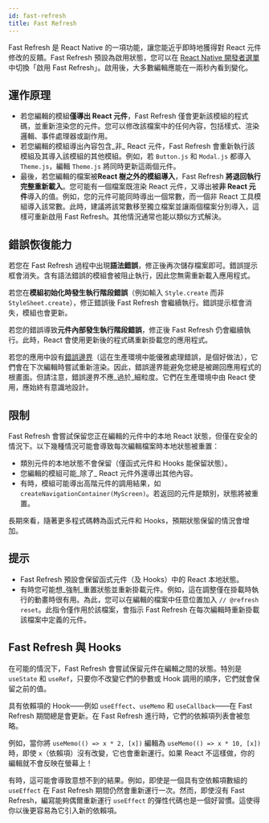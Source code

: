 ```yaml
---
id: fast-refresh
title: Fast Refresh
---
```


Fast Refresh 是 React Native 的一項功能，讓您能近乎即時地獲得對 React 元件修改的反饋。Fast Refresh 預設為啟用狀態，您可以在 [React Native 開發者選單](/docs/debugging#accessing-the-in-app-developer-menu) 中切換「啟用 Fast Refresh」。啟用後，大多數編輯應能在一兩秒內看到變化。

## 運作原理

- 若您編輯的模組**僅導出 React 元件**，Fast Refresh 僅會更新該模組的程式碼，並重新渲染您的元件。您可以修改該檔案中的任何內容，包括樣式、渲染邏輯、事件處理器或副作用。
- 若您編輯的模組導出內容包含_非_ React 元件，Fast Refresh 會重新執行該模組及其導入該模組的其他模組。例如，若 `Button.js` 和 `Modal.js` 都導入 `Theme.js`，編輯 `Theme.js` 將同時更新這兩個元件。
- 最後，若您編輯的檔案被**React 樹之外的模組導入**，Fast Refresh **將退回執行完整重新載入**。您可能有一個檔案既渲染 React 元件，又導出被**非 React 元件**導入的值。例如，您的元件可能同時導出一個常數，而一個非 React 工具模組導入該常數。此時，建議將該常數移至獨立檔案並讓兩個檔案分別導入，這樣可重新啟用 Fast Refresh。其他情況通常也能以類似方式解決。

## 錯誤恢復能力

若您在 Fast Refresh 過程中出現**語法錯誤**，修正後再次儲存檔案即可。錯誤提示框會消失。含有語法錯誤的模組會被阻止執行，因此您無需重新載入應用程式。

若您在**模組初始化時發生執行階段錯誤**（例如輸入 `Style.create` 而非 `StyleSheet.create`），修正錯誤後 Fast Refresh 會繼續執行。錯誤提示框會消失，模組也會更新。

若您的錯誤導致**元件內部發生執行階段錯誤**，修正後 Fast Refresh 仍會繼續執行。此時，React 會使用更新後的程式碼重新掛載您的應用程式。

若您的應用中設有[錯誤邊界](https://reactjs.org/docs/error-boundaries.html)（這在生產環境中能優雅處理錯誤，是個好做法），它們會在下次編輯時嘗試重新渲染。因此，錯誤邊界能避免您總是被踢回應用程式的根畫面。但請注意，錯誤邊界不應_過於_細粒度。它們在生產環境中由 React 使用，應始終有意識地設計。

## 限制

Fast Refresh 會嘗試保留您正在編輯的元件中的本地 React 狀態，但僅在安全的情況下。以下幾種情況可能會導致每次編輯檔案時本地狀態被重置：

- 類別元件的本地狀態不會保留（僅函式元件和 Hooks 能保留狀態）。
- 您編輯的模組可能_除了_ React 元件外還導出其他內容。
- 有時，模組可能導出高階元件的調用結果，如 `createNavigationContainer(MyScreen)`。若返回的元件是類別，狀態將被重置。

長期來看，隨著更多程式碼轉為函式元件和 Hooks，預期狀態保留的情況會增加。

## 提示

- Fast Refresh 預設會保留函式元件（及 Hooks）中的 React 本地狀態。
- 有時您可能想_強制_重置狀態並重新掛載元件。例如，這在調整僅在掛載時執行的動畫時很有用。為此，您可以在編輯的檔案中任意位置加入 `// @refresh reset`。此指令僅作用於該檔案，會指示 Fast Refresh 在每次編輯時重新掛載該檔案中定義的元件。

## Fast Refresh 與 Hooks

在可能的情況下，Fast Refresh 會嘗試保留元件在編輯之間的狀態。特別是 `useState` 和 `useRef`，只要你不改變它們的參數或 Hook 調用的順序，它們就會保留之前的值。

具有依賴項的 Hook——例如 `useEffect`、`useMemo` 和 `useCallback`——在 Fast Refresh 期間總是會更新。在 Fast Refresh 進行時，它們的依賴項列表會被忽略。

例如，當你將 `useMemo(() => x * 2, [x])` 編輯為 `useMemo(() => x * 10, [x])` 時，即使 `x`（依賴項）沒有改變，它也會重新運行。如果 React 不這樣做，你的編輯就不會反映在螢幕上！

有時，這可能會導致意想不到的結果。例如，即使是一個具有空依賴項數組的 `useEffect` 在 Fast Refresh 期間仍然會重新運行一次。然而，即使沒有 Fast Refresh，編寫能夠偶爾重新運行 `useEffect` 的彈性代碼也是一個好習慣。這使得你以後更容易為它引入新的依賴項。
